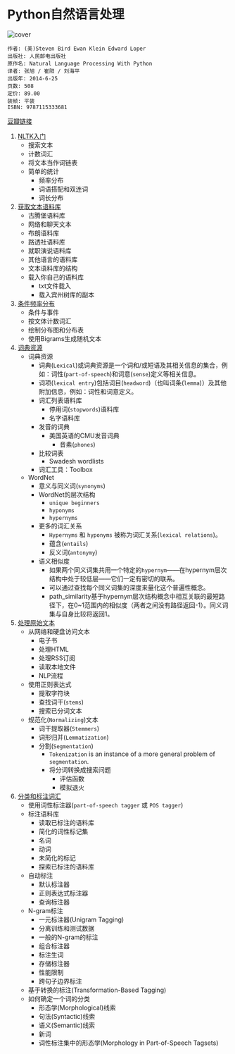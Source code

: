 # Python自然语言处理

![cover](https://img3.doubanio.com/lpic/s27313176.jpg)

    作者: (美)Steven Bird Ewan Klein Edward Loper 
    出版社: 人民邮电出版社
    原作名: Natural Language Processing With Python
    译者: 张旭 / 崔阳 / 刘海平 
    出版年: 2014-6-25
    页数: 508
    定价: 89.00
    装帧: 平装
    ISBN: 9787115333681

[豆瓣链接](https://book.douban.com/subject/25916599/)

1. [NLTK入门][201]
    - 搜索文本
    - 计数词汇
    - 将文本当作词链表
    - 简单的统计
        - 频率分布
        - 词语搭配和双连词
        - 词长分布
1. [获取文本语料库][202]
    - 古腾堡语料库
    - 网络和聊天文本
    - 布朗语料库
    - 路透社语料库
    - 就职演说语料库
    - 其他语言的语料库
    - 文本语料库的结构
    - 载入你自己的语料库
        - txt文件载入
        - 载入宾州树库的副本
1. [条件频率分布][203]
    - 条件与事件
    - 按文体计数词汇
    - 绘制分布图和分布表
    - 使用Bigrams生成随机文本
1. [词典资源][204]
    - 词典资源
        - 词典(`Lexical`)或词典资源是一个词和/或短语及其相关信息的集合，例如：词性(`part-of-speech`)和词意(`sense`)定义等相关信息。
        - 词项(`lexical entry`)包括词目(`headword`)（也叫词条(`lemma`)）及其他附加信息，例如：词性和词意定义。
        - 词汇列表语料库
            - 停用词(`stopwords`)语料库
            - 名字语料库
        - 发音的词典
            - 美国英语的CMU发音词典
                - 音素(`phones`)
        - 比较词表
            - Swadesh wordlists
        - 词汇工具：Toolbox
    - WordNet
        - 意义与同义词(`synonyms`)
        - WordNet的层次结构
            - `unique beginners`
            - `hyponyms`
            - `hypernyms`
        - 更多的词汇关系
            - `Hypernyms` 和 `hyponyms` 被称为词汇关系(`lexical relations`)。
            - 蕴含(`entails`)
            - 反义词(`antonymy`)
        - 语义相似度
            - 如果两个同义词集共用一个特定的`hypernym`——在hypernym层次结构中处于较低层——它们一定有密切的联系。
            - 可以通过查找每个同义词集的深度来量化这个普遍性概念。
            - path_similarity基于hypernym层次结构概念中相互关联的最短路径下，在0~1范围内的相似度（两者之间没有路径返回-1）。同义词集与自身比较将返回1。
1. [处理原始文本][205]
    - 从网络和硬盘访问文本
        - 电子书
        - 处理HTML
        - 处理RSS订阅
        - 读取本地文件
        - NLP流程
    - 使用正则表达式
        - 提取字符块
        - 查找词干(`stems`)
        - 搜索已分词文本
    - 规范化(`Normalizing`)文本
        - 词干提取器(`Stemmers`)
        - 词形归并(`Lemmatization`)
        - 分割(`Segmentation`)
            - `Tokenization` is an instance of a more general problem of `segmentation`.
            - 将分词转换成搜索问题
                - 评估函数
                - 模拟退火
1. [分类和标注词汇][206]
    - 使用词性标注器(`part-of-speech tagger` 或 `POS tagger`)
    - 标注语料库
        - 读取已标注的语料库
        - 简化的词性标记集
        - 名词
        - 动词
        - 未简化的标记
        - 探索已标注的语料库
    - 自动标注
        - 默认标注器
        - 正则表达式标注器
        - 查询标注器
    - N-gram标注
        - 一元标注器(Unigram Tagging)
        - 分离训练和测试数据
        - 一般的N-gram的标注
        - 组合标注器
        - 标注生词
        - 存储标注器
        - 性能限制
        - 跨句子边界标注
    - 基于转换的标注(Transformation-Based Tagging)
    - 如何确定一个词的分类
        - 形态学(Morphological)线索
        - 句法(Syntactic)线索
        - 语义(Semantic)线索
        - 新词
        - 词性标注集中的形态学(Morphology in Part-of-Speech Tagsets)



[201]: nltk-introduction.ipynb
[202]: corpus.ipynb
[203]: conditional-frequency-distribution.ipynb
[204]: lexical.ipynb
[205]: handle-with-raw-text.ipynb
[206]: classify-and-pos-tagging.ipynb